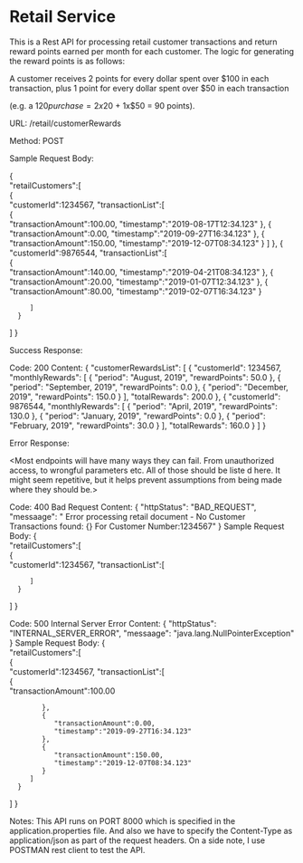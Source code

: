 # Retail Service
This is a Rest API for processing retail customer transactions and return reward points earned per month for each customer. 
The logic for generating the reward points is as follows:

A customer receives 2 points for every dollar spent over $100 in each transaction, plus 1 point for every dollar spent over $50 in each transaction

(e.g. a $120 purchase = 2x$20 + 1x$50 = 90 points).

URL:
/retail/customerRewards

Method:
POST

Sample Request Body:

{  
   "retailCustomers":[  
      {  
         "customerId":1234567,
         "transactionList":[  
            {  
               "transactionAmount":100.00,
               "timestamp":"2019-08-17T12:34.123"
            },
            {  
               "transactionAmount":0.00,
               "timestamp":"2019-09-27T16:34.123"
            },
            {  
               "transactionAmount":150.00,
               "timestamp":"2019-12-07T08:34.123"
            }
         ]
      },
      {  
         "customerId":9876544,
         "transactionList":[  
            {  
               "transactionAmount":140.00,
               "timestamp":"2019-04-21T08:34.123"
            },
            {  
               "transactionAmount":20.00,
               "timestamp":"2019-01-07T12:34.123"
            },
            {  
               "transactionAmount":80.00,
               "timestamp":"2019-02-07T16:34.123"
            }
            
         ]
      }
   ]
}

Success Response:

Code: 200
Content: 
{
    "customerRewardsList": [
        {
            "customerId": 1234567,
            "monthlyRewards": [
                {
                    "period": "August, 2019",
                    "rewardPoints": 50.0
                },
                {
                    "period": "September, 2019",
                    "rewardPoints": 0.0
                },
                {
                    "period": "December, 2019",
                    "rewardPoints": 150.0
                }
            ],
            "totalRewards": 200.0
        },
        {
            "customerId": 9876544,
            "monthlyRewards": [
                {
                    "period": "April, 2019",
                    "rewardPoints": 130.0
                },
                {
                    "period": "January, 2019",
                    "rewardPoints": 0.0
                },
                {
                    "period": "February, 2019",
                    "rewardPoints": 30.0
                }
            ],
            "totalRewards": 160.0
        }
    ]
}

Error Response:

<Most endpoints will have many ways they can fail. From unauthorized access, to wrongful parameters etc. All of those should be liste d here. It might seem repetitive, but it helps prevent assumptions from being made where they should be.>

Code: 400 Bad Request
Content: 
{
    "httpStatus": "BAD_REQUEST",
    "messaage": " Error processing retail document - No Customer Transactions found: {} For Customer Number:1234567"
}
Sample Request Body:
{  
   "retailCustomers":[  
      {  
         "customerId":1234567,
         "transactionList":[  
            
         ]
      }
     
   ]
}

Code: 500 Internal Server Error
Content: 
{
    "httpStatus": "INTERNAL_SERVER_ERROR",
    "messaage": "java.lang.NullPointerException"
}
Sample Request Body:
{  
   "retailCustomers":[  
      {  
         "customerId":1234567,
         "transactionList":[  
            {  
               "transactionAmount":100.00
          
            },
            {  
               "transactionAmount":0.00,
               "timestamp":"2019-09-27T16:34.123"
            },
            {  
               "transactionAmount":150.00,
               "timestamp":"2019-12-07T08:34.123"
            }
         ]
      }
     
   ]
}

Notes:
This API runs on PORT 8000 which is specified in the application.properties file. 
And also we have to specify the Content-Type as application/json as part of the request headers. 
On a side note, I use POSTMAN rest client to test the API.